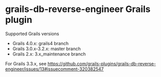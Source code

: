 # grails-db-reverse-engineer Grails plugin

Supported Grails versions

* Grails 4.0.x: grails4 branch
* Grails 3.0.x-3.2.x: master branch
* Grails 2.x: 3.x_maintenance branch

For Grails 3.3.x, see https://github.com/grails-plugins/grails-db-reverse-engineer/issues/13#issuecomment-320382547
